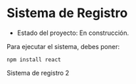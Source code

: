 <h1> Sistema de Registro</h1>  

- Estado del proyecto: En construcción.

Para ejecutar el sistema, debes poner:

```npm install react```

Sistema de registro 2
